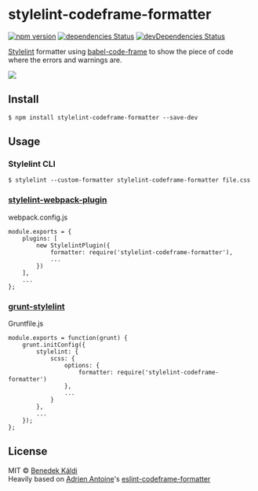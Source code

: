 # stylelint-codeframe-formatter

[![npm version](https://badge.fury.io/js/stylelint-codeframe-formatter.svg)](http://badge.fury.io/js/stylelint-codeframe-formatter)
[![dependencies Status](https://david-dm.org/bencergazda/stylelint-codeframe-formatter/status.svg)](https://david-dm.org/bencergazda/stylelint-codeframe-formatter)
[![devDependencies Status](https://david-dm.org/bencergazda/stylelint-codeframe-formatter/dev-status.svg)](https://david-dm.org/bencergazda/stylelint-codeframe-formatter?type=dev)

[Stylelint](https://stylelint.io/) formatter using [babel-code-frame](https://www.npmjs.com/package/babel-code-frame) to show the piece of code where the errors and warnings are.

![](screenshot.png)


## Install

```console
$ npm install stylelint-codeframe-formatter --save-dev
```

## Usage

### Stylelint CLI

```
$ stylelint --custom-formatter stylelint-codeframe-formatter file.css
```

### [stylelint-webpack-plugin](https://github.com/JaKXz/stylelint-webpack-plugin/)

webpack.config.js

```
module.exports = {
    plugins: [
        new StylelintPlugin({
            formatter: require('stylelint-codeframe-formatter'),
            ...
        })
    ],
    ...
};
```

### [grunt-stylelint](https://github.com/wikimedia/grunt-stylelint/)

Gruntfile.js

```
module.exports = function(grunt) {
    grunt.initConfig({
        stylelint: {
            scss: {
                options: {
                    formatter: require('stylelint-codeframe-formatter')
                },
                ...
            }
        },
        ...
    });
};
```

## License

MIT © [Benedek Káldi](http://bencergazda.hu)<br/>
Heavily based on [Adrien Antoine](https://adriantoine.com)'s [eslint-codeframe-formatter](https://github.com/adriantoine/eslint-codeframe-formatter)
